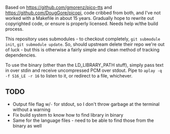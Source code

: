 Based on https://github.com/gmorenz/pico-tts and https://github.com/DougGore/picopi, code cribbed from both, and I've not worked with a Makefile in about 15 years. Gradually hope to rewrite out copyrighted code, or ensure is properly licensed. Needs help w/the build process.

This repository uses submodules - to checkout completely, `git submodule init`, `git submodule update`. So, should upstream delete their repo we're out of luck - but this is otherwise a fairly simple and clean method of tracking dependencies.

To use the binary (other than the LD_LIBRARY_PATH stuff), simply pass text in over stdin and receive uncompressed PCM over stdout. Pipe to `aplay -q -f S16_LE -r 16` to listen to it, or redirect to a file, whichever.

## TODO

* Output file flag w/`-` for stdout, so I don't throw garbage at the terminal without a warning
* Fix build system to know how to find library in binary
* Same for the language files - need to be able to find those from the binary as well
